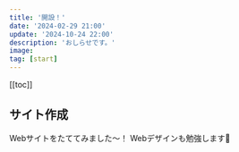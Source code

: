 ```yaml
---
title: '開設！'
date: '2024-02-29 21:00'
update: '2024-10-24 22:00'
description: 'おしらせです。'
image:
tag: [start]
---
```


[[toc]]

## サイト作成

Webサイトをたててみました～！
Webデザインも勉強します🍭
